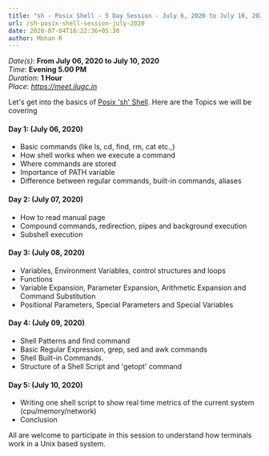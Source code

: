 ```yaml
---
title: "sh - Posix Shell - 5 Day Session - July 6, 2020 to July 10, 2020 (Through https://meet.ilugc.in)"
url: /sh-posix-shell-session-july-2020
date: 2020-07-04T16:22:36+05:30
author: Mohan R
---
```


*Date(s)*: **From July 06, 2020 to July 10, 2020**\
*Time*: **Evening 5.00 PM**\
*Duration*: **1 Hour**\
*Place*: *https://meet.ilugc.in*

Let's get into the basics of [Posix 'sh' Shell](https://man7.org/linux/man-pages/man1/sh.1p.html). Here are the Topics we
will be covering

#### Day 1: (July 06, 2020)

* Basic commands (like ls, cd, find, rm, cat etc.,)
* How shell works when we execute a command
* Where commands are stored
* Importance of PATH variable
* Difference between regular commands, built-in commands, aliases

#### Day 2: (July 07, 2020)

* How to read manual page
* Compound commands, redirection, pipes and background execution
* Subshell execution

#### Day 3: (July 08, 2020)

* Variables, Environment Variables, control structures and loops
* Functions
* Variable Expansion, Parameter Expansion, Arithmetic Expansion and
Command Substitution
* Positional Parameters, Special Parameters and Special Variables

#### Day 4: (July 09, 2020)

* Shell Patterns and find command
* Basic Regular Expression, grep, sed and awk commands
* Shell Built-in Commands.
* Structure of a Shell Script and 'getopt' command

#### Day 5: (July 10, 2020)

* Writing one shell script to show real time metrics of the current
system (cpu/memory/network)
* Conclusion

All are welcome to participate in this session to understand how
terminals work in a Unix based system.
